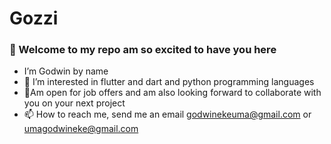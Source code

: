 # Gozzi
### 👋 Welcome to my repo am so excited to have you here
-  I’m Godwin by name
- 👀 I’m interested in flutter and dart and python programming languages
- 💞️Am open for job offers and am also looking forward to collaborate with you on your next project
- 📫 How to reach me, send me an email godwinekeuma@gmail.com or umagodwineke@gmail.com
<!---
GozziCode/GozziCode is a ✨ special ✨ repository for great projects kindly like and send your feedbacks.
--->
